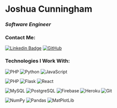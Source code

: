 # Joshua Cunningham 
### *Software Engineer*

### Contact Me:

[![Linkedin Badge](https://img.shields.io/badge/-JoshuaCunningham-blue?style=flat-square&logo=Linkedin&logoColor=white&link=https://www.linkedin.com/in/joshua-cunningham-wa//)](https://www.linkedin.com/in/joshua-cunningham-wa/)
<a href="https://github.com/jcnghm" target="_blank"><img alt="GitHub" src="https://img.shields.io/badge/-@jcnghm-181717?style=flat-square&logo=GitHub&logoColor=white"></a>

### **Technologies I Work With:**

![PHP](https://img.shields.io/badge/-PHP-black?style=flat-square&logo=PHP)
![Python](https://img.shields.io/badge/-Python-black?style=flat-square&logo=Python)
![JavaScript](https://img.shields.io/badge/-JavaScript-black?style=flat-square&logo=javascript)

![PHP](https://img.shields.io/badge/-laravel-black?style=flat-square&logo=laravel)
![Flask](https://img.shields.io/badge/-Flask-black?style=flat-square&logo=flask)
![React](https://img.shields.io/badge/-React-black?style=flat-square&logo=react)

![MySQL](https://img.shields.io/badge/-MySQL-black?style=flat-square&logo=mysql)
![PostgreSQL](https://img.shields.io/badge/-PostgreSQL-336791?style=flat-square&logo=postgresql)
![Firebase](https://img.shields.io/badge/-Firebase-black?style=flat-square&logo=firebase)
![Heroku](https://img.shields.io/badge/-Heroku-430098?style=flat-square&logo=heroku)
![Git](https://img.shields.io/badge/-Git-black?style=flat-square&logo=git)

![NumPy](https://img.shields.io/badge/-NumPy-black?style=flat-square&logo=numpy)
![Pandas](https://img.shields.io/badge/-Pandas-black?style=flat-square&logo=pandas)
![MatPlotLib](https://img.shields.io/badge/-MatPlotLib-black?style=flat-square&logo=matplotlib)


[codewars stats]: https://www.codewars.com/users/jcnghm/badges/large
